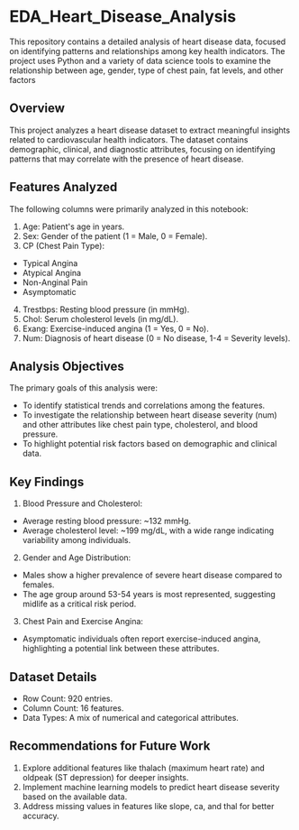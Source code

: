 # EDA_Heart_Disease_Analysis
This repository contains a detailed analysis of heart disease data, focused on identifying patterns and relationships among key health indicators. The project uses Python and a variety of data science tools to examine the relationship between age, gender, type of chest pain, fat levels, and other factors
## Overview
This project analyzes a heart disease dataset to extract meaningful insights related to cardiovascular health indicators. The dataset contains demographic, clinical, and diagnostic attributes, focusing on identifying patterns that may correlate with the presence of heart disease.
## Features Analyzed
The following columns were primarily analyzed in this notebook:
1.	Age: Patient's age in years.
2.	Sex: Gender of the patient (1 = Male, 0 = Female).
3.	CP (Chest Pain Type):
* Typical Angina
* Atypical Angina
* Non-Anginal Pain
* Asymptomatic
4.	Trestbps: Resting blood pressure (in mmHg).
5.	Chol: Serum cholesterol levels (in mg/dL).
6.	Exang: Exercise-induced angina (1 = Yes, 0 = No).
7.	Num: Diagnosis of heart disease (0 = No disease, 1-4 = Severity levels).
## Analysis Objectives
The primary goals of this analysis were:
* To identify statistical trends and correlations among the features.
* To investigate the relationship between heart disease severity (num) and other attributes like chest pain type, cholesterol, and blood pressure.
* To highlight potential risk factors based on demographic and clinical data.
## Key Findings
1.	Blood Pressure and Cholesterol:
* Average resting blood pressure: ~132 mmHg.
* Average cholesterol level: ~199 mg/dL, with a wide range indicating variability among individuals.
2.	Gender and Age Distribution:
* Males show a higher prevalence of severe heart disease compared to females.
* The age group around 53-54 years is most represented, suggesting midlife as a critical risk period.
3.	Chest Pain and Exercise Angina:
* Asymptomatic individuals often report exercise-induced angina, highlighting a potential link between these attributes.
## Dataset Details
* Row Count: 920 entries.
* Column Count: 16 features.
* Data Types: A mix of numerical and categorical attributes.
## Recommendations for Future Work
1. Explore additional features like thalach (maximum heart rate) and oldpeak (ST depression) for deeper insights.
2. Implement machine learning models to predict heart disease severity based on the available data.
3. Address missing values in features like slope, ca, and thal for better accuracy.

